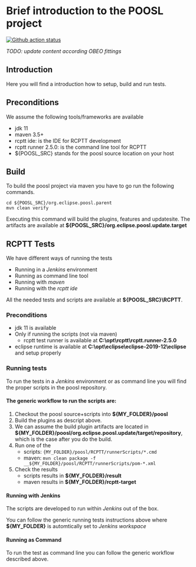 # Brief introduction to the POOSL project


[![Github action status](https://github.com/ObeoNetwork/POOSL/actions/Java%20CI/badge.svg)](https://github.com/ObeoNetwork/POOSL/actions/workflows/maven.yml)


_TODO: update content according OBEO fittings_ 

## Introduction

Here you will find a introduction how to setup, build and run tests.

## Preconditions

We assume the following tools/frameworks are available

- jdk 11
- maven 3.5+
- rcptt ide: is the IDE for RCPTT development 
- rcptt runner 2.5.0: is the command line tool for RCPTT 
- ${POOSL_SRC} stands for the poosl source location on your host

## Build
To build the poosl project via maven you have to go run the following commands.

```
cd ${POOSL_SRC}/org.eclipse.poosl.parent
mvn clean verify
```

Executing this command will build the plugins, features and updatesite.
The artifacts are available at __${POOSL_SRC}/org.eclipse.poosl.update.target__

## RCPTT Tests

We have different ways of running the tests

- Running in a _Jenkins_ environment
- Running as command line tool
- Running with _maven_
- Running with the _rcptt ide_

All the needed tests and scripts are available at __${POOSL_SRC}\RCPTT__. 

### Preconditions

- jdk 11 is available
- Only if running the scripts (not via maven)
    - rcptt test runner is available at __C:\opt\rcptt\rcptt.runner-2.5.0__
- eclipse runtime is available at __C:\opt\eclipse\eclipse-2019-12\eclipse__ and setup properly


### Running tests

To run the tests in a _Jenkins_ environment or as command line you will find the proper scripts in the poosl repository.

#### The generic workflow to run the scripts are:

1. Checkout the poosl source+scripts into __${MY_FOLDER}/poosl__
1. Build the plugins as descript above.
1. We can assume the build plugin artifacts are located in __${MY_FOLDER}/poosl/org.eclipse.poosl.update/target/repository__, which is the case after you do the build.
1. Run one of the 
    * scripts: ``{MY_FOLDER}/poosl/RCPTT/runnerScripts/*.cmd``
    * maven: ``mvn clean package -f __${MY_FOLDER}/poosl/RCPTT/runnerScripts/pom-*.xml``
1. Check the results
    * scripts results in __${MY_FOLDER}/result__
    * maven results in __${MY_FOLDER}/rcptt-target__

#### Running with Jenkins

The scripts are developed to run within _Jenkins_ out of the box.

You can follow the generic running tests instructions above where __${MY_FOLDER}__ is automtically set to _Jenkins workspace_

#### Running as Command

To run the test as command line you can follow the generic workflow described above.



